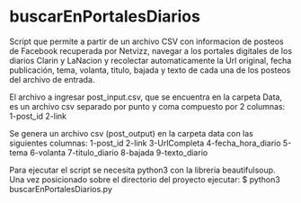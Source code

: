 # buscarEnPortalesDiarios
Script que permite a partir de un archivo CSV con informacion de posteos de Facebook recuperada por Netvizz, navegar a los portales digitales de los diarios Clarin y LaNacion y recolectar automaticamente la Url original, fecha publicación, tema, volanta, titulo, bajada y texto de cada una de los posteos del archivo de entrada.

El archivo a ingresar post_input.csv, que se encuentra en la carpeta Data, es un archivo csv separado por punto y coma compuesto por 2 columnas:
1-post_id
2-link

Se genera un archivo csv (post_output) en la carpeta data con las siguientes columnas:
1-post_id
2-link
3-UrlCompleta
4-fecha_hora_diario
5-tema
6-volanta
7-titulo_diario
8-bajada
9-texto_diario

Para ejecutar el script se necesita python3 con la libreria beautifulsoup. Una vez posicionado sobre el directorio del proyecto ejecutar:
$ python3 buscarEnPortalesDiarios.py